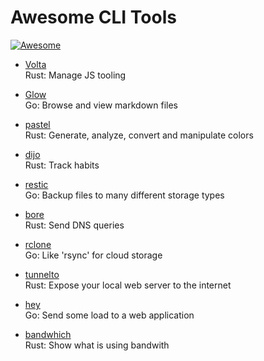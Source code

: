 # Awesome CLI Tools
[![Awesome](https://awesome.re/badge.svg)](https://awesome.re)

- [Volta](https://github.com/volta-cli/volta)  
Rust: Manage JS tooling

- [Glow](https://github.com/charmbracelet/glow)  
Go: Browse and view markdown files

- [pastel](https://github.com/sharkdp/pastel)  
Rust: Generate, analyze, convert and manipulate colors

- [dijo](https://github.com/NerdyPepper/dijo)  
Rust: Track habits

- [restic](https://github.com/restic/restic)  
Go: Backup files to many different storage types

- [bore](https://bitbucket.org/delan/nonymous/)  
Rust: Send DNS queries

- [rclone](https://github.com/rclone/rclone)  
Go: Like 'rsync' for cloud storage

- [tunnelto](https://github.com/agrinman/tunnelto)  
Rust: Expose your local web server to the internet

- [hey](https://github.com/rakyll/hey)  
Go: Send some load to a web application

- [bandwhich](https://github.com/imsnif/bandwhich)  
Rust: Show what is using bandwith
